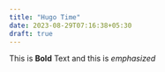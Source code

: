 ```yaml
---
title: "Hugo Time"
date: 2023-08-29T07:16:38+05:30
draft: true
---
```


This is **Bold** Text and this is *emphasized*